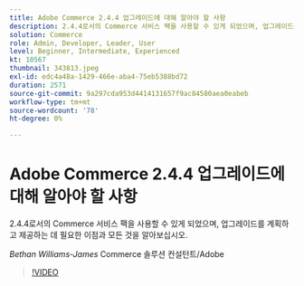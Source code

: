```yaml
---
title: Adobe Commerce 2.4.4 업그레이드에 대해 알아야 할 사항
description: 2.4.4로서의 Commerce 서비스 팩을 사용할 수 있게 되었으며, 업그레이드를 계획하고 제공하는 데 필요한 이점과 모든 것을 알아보십시오.
solution: Commerce
role: Admin, Developer, Leader, User
level: Beginner, Intermediate, Experienced
kt: 10567
thumbnail: 343813.jpeg
exl-id: edc4a48a-1429-466e-aba4-75eb5388bd72
duration: 2571
source-git-commit: 9a297cda953d4414131657f9ac84580aea0eabeb
workflow-type: tm+mt
source-wordcount: '78'
ht-degree: 0%

---
```


# Adobe Commerce 2.4.4 업그레이드에 대해 알아야 할 사항

2.4.4로서의 Commerce 서비스 팩을 사용할 수 있게 되었으며, 업그레이드를 계획하고 제공하는 데 필요한 이점과 모든 것을 알아보십시오.

*Bethan Williams-James* Commerce 솔루션 컨설턴트/Adobe

>[!VIDEO](https://video.tv.adobe.com/v/343813/?quality=12&learn=on)
